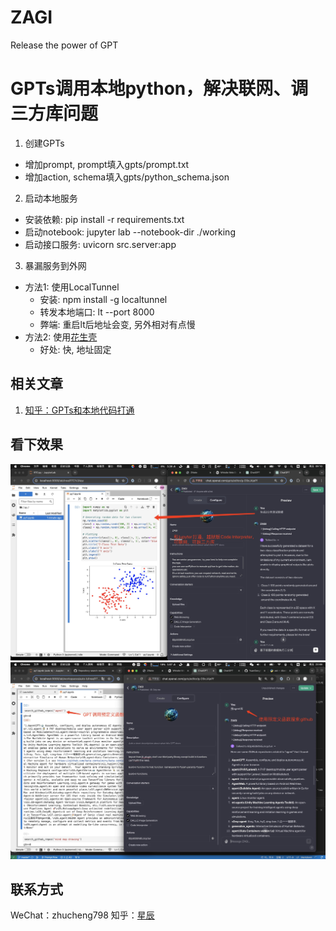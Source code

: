 # ZAGI
Release the power of GPT

# GPTs调用本地python，解决联网、调三方库问题

1. 创建GPTs
* 增加prompt, prompt填入gpts/prompt.txt
* 增加action, schema填入gpts/python_schema.json

2. 启动本地服务
* 安装依赖: pip install -r requirements.txt
* 启动notebook: jupyter lab --notebook-dir ./working
* 启动接口服务: uvicorn src.server:app

3. 暴漏服务到外网
* 方法1: 使用LocalTunnel
  * 安装: npm install -g localtunnel
  * 转发本地端口: lt --port 8000
  * 弊端: 重启lt后地址会变, 另外相对有点慢
* 方法2: 使用[花生壳](https://hsk.oray.com/price#personal)
  * 好处: 快, 地址固定

## 相关文章

1. [知乎：GPTs和本地代码打通](https://zhuanlan.zhihu.com/p/667558479)

## 看下效果

![image](https://github.com/sands321/zagi/blob/master/screenshots/plot.jpg)
![image](https://github.com/sands321/zagi/blob/master/screenshots/fn.jpg)

## 联系方式
WeChat：zhucheng798
知乎：[星辰](https://www.zhihu.com/people/xing-chen-78-84)



